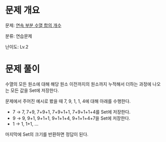 # 문제 개요

문제: [연속 부분 수열 합의 개수](https://school.programmers.co.kr/learn/courses/30/lessons/131701)

분류: 연습문제

난이도: Lv.2

# 문제 풀이

수열의 모든 원소에 대해 해당 원소 이전까지의 원소까지 누적해서 더하는 과정에 나오는 모든 값을 Set에 저장한다.

문제에서 주어진 예시로 봤을 때 7, 9, 1, 1, 4에 대해 아래를 수행한다.

- 7 → 7, 7+9, 7+9+1, 7+9+1+1, 7+9+1+1+4를 Set에 저장한다.
- 9 → 9, 9+1, 9+1+1, 9+1+1+4, 9+1+1+4+7을 Set에 저장한다.
- 1 → 1, 1+1, …

마지막에 Set의 크기를 반환하면 정답이 된다.

